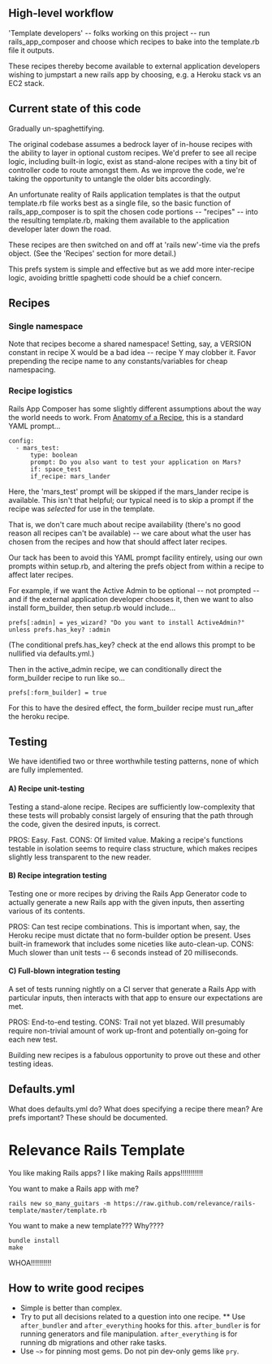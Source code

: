## High-level workflow

'Template developers' -- folks working on this project -- run rails_app_composer and choose which recipes to bake into the template.rb file it outputs. 

These recipes thereby become available to external application developers wishing to jumpstart a new rails app by choosing, e.g. a Heroku stack vs an EC2 stack.


## Current state of this code

Gradually un-spaghettifying. 

The original codebase assumes a bedrock layer of in-house recipes with the ability to layer in optional custom recipes. We'd prefer to see all recipe logic, including built-in logic, exist as stand-alone recipes with a tiny bit of controller code to route amongst them. As we improve the code, we're taking the opportunity to untangle the older bits accordingly.

An unfortunate reality of Rails application templates is that the output template.rb file works best as a single file, so the basic function of rails_app_composer is to spit the chosen code portions -- "recipes" -- into the resulting template.rb, making them available to the application developer later down the road.

These recipes are then switched on and off at 'rails new'-time via the prefs object. (See the 'Recipes' section for more detail.)

This prefs system is simple and effective but as we add more inter-recipe logic, avoiding brittle spaghetti code should be a chief concern.


## Recipes

### Single namespace
Note that recipes become a shared namespace! Setting, say, a VERSION constant in recipe X would be a bad idea -- recipe Y may clobber it. Favor prepending the recipe name to any constants/variables for cheap namespacing.

### Recipe logistics
Rails App Composer has some slightly different assumptions about the way the world needs to work. From [Anatomy of a Recipe](http://railsapps.github.com/tutorial-rails-apps-composer.html#Anatomy), this is a standard YAML prompt...

    config:
      - mars_test:
          type: boolean
          prompt: Do you also want to test your application on Mars?
          if: space_test
          if_recipe: mars_lander   

Here, the 'mars_test' prompt will be skipped if the mars_lander recipe is available. This isn't that helpful; our typical need is to skip a prompt if the recipe was *selected* for use in the template.

That is, we don't care much about recipe availability (there's no good reason all recipes can't be available) -- we care about what the user has chosen from the recipes and how that should affect later recipes.

Our tack has been to avoid this YAML prompt facility entirely, using our own prompts within setup.rb, and altering the prefs object from within a recipe to affect later recipes. 

For example, if we want the Active Admin to be optional -- not prompted -- and if the external application developer chooses it, then we want to also install form_builder, then setup.rb would include...

    prefs[:admin] = yes_wizard? "Do you want to install ActiveAdmin?" unless prefs.has_key? :admin

(The conditional prefs.has_key? check at the end allows this prompt to be nullified via defaults.yml.)

Then in the active_admin recipe, we can conditionally direct the form_builder recipe to run like so...

    prefs[:form_builder] = true

For this to have the desired effect, the form_builder recipe must run_after the heroku recipe.


## Testing

We have identified two or three worthwhile testing patterns, none of which are fully implemented.

#### A) Recipe unit-testing

Testing a stand-alone recipe. Recipes are sufficiently low-complexity that these tests will probably consist largely of ensuring that the path through the code, given the desired inputs, is correct.

PROS: Easy. Fast.
CONS: Of limited value. Making a recipe's functions testable in isolation seems to require class structure, which makes recipes slightly less transparent to the new reader.

#### B) Recipe integration testing

Testing one or more recipes by driving the Rails App Generator code to actually generate a new Rails app with the given inputs, then asserting various of its contents.

PROS: Can test recipe combinations. This is important when, say, the Heroku recipe must dictate that no form-builder option be present. Uses built-in framework that includes some niceties like auto-clean-up.
CONS: Much slower than unit tests -- 6 seconds instead of 20 milliseconds.

#### C) Full-blown integration testing

A set of tests running nightly on a CI server that generate a Rails App with particular inputs, then interacts with that app to ensure our expectations are met.

PROS: End-to-end testing.
CONS: Trail not yet blazed. Will presumably require non-trivial amount of work up-front and potentially on-going for each new test.

Building new recipes is a fabulous opportunity to prove out these and other testing ideas.


## Defaults.yml

What does defaults.yml do? What does specifying a recipe there mean? Are prefs important? These should be documented.


# Relevance Rails Template

You like making Rails apps? I like making Rails apps!!!!!!!!!!!

You want to make a Rails app with me?

    rails new so_many_guitars -m https://raw.github.com/relevance/rails-template/master/template.rb
    
You want to make a new template??? Why????

    bundle install
    make
    
WHOA!!!!!!!!!!

## How to write good recipes

* Simple is better than complex.
* Try to put all decisions related to a question into one recipe.
** Use `after_bundler` and `after_everything` hooks for this. `after_bundler` is for running generators and file manipulation. `after_everything` is for running db migrations and other rake tasks.
* Use `~>` for pinning most gems. Do not pin dev-only gems like `pry`.
